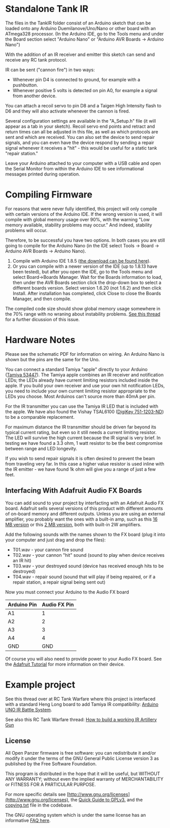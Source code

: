 # Standalone Tank IR 

The files in the TankIR folder consist of an Arduino sketch that can be loaded onto any Arduino Duemilanove/Uno/Nano or other board with an ATmega328 processor. (In the Arduino IDE, go to the Tools menu and under the Board section select "Arduino Nano" or "Arduino AVR Boards -> Arduino Nano")

With the addition of an IR receiver and emitter this sketch can send and receive any RC tank protocol. 

IR can be sent ("cannon fire") in two ways: 
  * Whenever pin D4 is connected to ground, for example with a pushbutton. 
  * Whenever positive 5 volts is detected on pin A0, for example a signal from another device.

You can attach a recoil servo to pin D8 and a Taigen High Intensity flash to D6 and they will also activate whenever the cannon is fired. 

Several configuration settings are available in the "A_Setup.h" file (it will appear as a tab in your sketch). Recoil servo end points and retract and return times can all be adjusted in this file, as well as which protocols are sent and which are received. You can also set the device to send repair signals, and you can even have the device respond by sending a repair signal whenever it receives a "hit" - this would be useful for a static tank "repair station." 

Leave your Arduino attached to your computer with a USB cable and open the Serial Monitor from within the Arduino IDE to see informational messages printed during operation. 

# Compiling Firmware
For reasons that were never fully identified, this project will only compile with certain versions of the Arduino IDE. If the wrong version is used, it will compile with global memory usage over 90%, with the warning "Low memory available, stability problems may occur." And indeed, stability problems will occur. 

Therefore, to be successful you have two options. In both cases you are still going to compile for the Arduino Nano (in the IDE select Tools -> Board -> Arduino AVR Boards -> Arduino Nano).
1. Compile with Arduino IDE 1.8.5 ([the download can be found here](https://www.arduino.cc/en/main/OldSoftwareReleases)). 
2. Or you can compile with a newer version of the IDE (up to 1.8.13 have been tested), but after you open the IDE, go to the Tools menu and select Board->Boards Manager. Wait for the Boards information to load, then under the AVR Boards section click the drop-down box to select a different boards version. Select version 1.6.20 (not 1.6.2) and then click Install. After installation has completed, click Close to close the Boards Manager, and then compile. 

The compiled code size should show global memory usage somewhere in the 70% range with no wraning about instability problems. [See this thread](https://openpanzer.org/forum/index.php?topic=19.0) for a further dicussion of this issue. 

# Hardware Notes

Please see the schematic PDF for information on wiring. An Arduino Nano is shown but the pins are the same for the Uno. 

You can connect a standard Tamiya "apple" directly to your Arduino ([Tamiya 53447](https://www.tamiyausa.com/product/item.php?product-id=53447)). The Tamiya apple combines an IR receiver and notification LEDs; the LEDs already have current limiting resistors included inside the apple. If you build your own receiver and use your own hit notification LEDs, you need to include your own current limiting resistor appropriate to the LEDs you choose. Most Arduinos can't source more than 40mA per pin. 

For the IR transmitter you can use the Tamiya IR LED that is included with the apple. We have also found the Vishay TSAL6100 ([DigiKey 751-1203-ND](http://www.digikey.com/product-detail/en/TSAL6100/751-1203-ND/1681338)) to be a comparable replacement. 

For maximum distance the IR transmitter should be driven far beyond its typical current rating, but even so it still needs a current limiting resistor. The LED will survive the high current because the IR signal is very brief. In testing we have found a 3.3 ohm, 1 watt resistor to be the best compromise between range and LED longevity. 

If you wish to send repair signals it is often desired to prevent the beam from traveling very far. In this case a higher value resistor is used inline with the IR emitter - we have found 1k ohm will give you a range of just a few feet. 

## Interfacing With Adafruit Audio FX Boards
You can add sound to your project by interfacting with an Adafruit Audio FX board. Adafruit sells several versions of this product with different amounts of on-board memory and different outputs. Unless you are using an external amplifier, you probably want the ones with a built-in amp, such as this [16 MB version](https://www.adafruit.com/product/2217) or this [2 MB version](https://www.adafruit.com/product/2210), both with built-in 2W amplifiers. 

Add the following sounds with the names shown to the FX board (plug it into your computer and just drag and drop the files): 
  * T01.wav - your cannon fire sound
  * T02.wav - your cannon "hit" sound (sound to play when device receives an IR hit)
  * T03.wav - your destroyed sound (device has received enough hits to be destroyed)
  * T04.wav - repair sound (sound that will play if being repaired, or if a repair station, a repair signal being sent out)

Now you must connect your Arduino to the Audio FX board

| Arduino Pin   | Audio FX Pin  |
| ------------- |---------------|
| A1      | 1 |
| A2      | 2 |
| A3      | 3 |
| A4      | 4 |
| GND     | GND |

Of course you will also need to provide power to your Audio FX board. See the [Adafruit Tutorial](https://learn.adafruit.com/adafruit-audio-fx-sound-board/overview) for more information on their device. 


# Example project
See this thread over at RC Tank Warfare where this project is interfaced with a standard Heng Long board to add Tamiya IR compatibility: [Arduino UNO IR Battle System](https://www.rctankwarfare.co.uk/forums/viewtopic.php?f=81&t=21941).

See also this RC Tank Warfare thread: [How to build a working IR Artillery Gun](https://www.rctankwarfare.co.uk/forums/viewtopic.php?f=208&t=22849)

## License
All Open Panzer firmware is free software: you can redistribute it and/or modify it under the terms of the GNU General Public License version 3 as published by the Free Software Foundation.

This program is distributed in the hope that it will be useful, but WITHOUT ANY WARRANTY; without even the implied warranty of MERCHANTABILITY or FITNESS FOR A PARTICULAR PURPOSE. 

For more specific details see [http://www.gnu.org/licenses](http://www.gnu.org/licenses), the [Quick Guide to GPLv3.](http://www.gnu.org/licenses/quick-guide-gplv3.html) and the [copying.txt](https://github.com/OpenPanzerProject/TCB/blob/master/COPYING.txt) file in the codebase.

The GNU operating system which is under the same license has an informative [FAQ here](http://www.gnu.org/licenses/gpl-faq.html).
